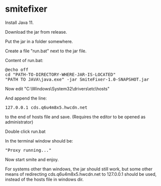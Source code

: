 # smitefixer

Install Java 11.

Download the jar from release.

Put the jar in a folder somewhere.

Create a file "run.bat" next to the jar file.

Content of run.bat:

<pre>
@echo off
cd "PATH-TO-DIRECTORY-WHERE-JAR-IS-LOCATED"
"PATH TO JAVA\java.exe" -jar SmiteFixer-1.0-SNAPSHOT.jar
</pre>

Now edit "C:\Windows\System32\drivers\etc\hosts"

And append the line:

<pre>
127.0.0.1 cds.q6u4m8x5.hwcdn.net
</pre>

to the end of hosts file and save. (Requires the editor to be opened as administrator)

Double click run.bat

In the terminal window should be:

<pre>
"Proxy running..."
</pre>

Now start smite and enjoy.

For systems other than windows, the jar should still work, but some other means of redirecting
cds.q6u4m8x5.hwcdn.net to 127.0.0.1 should be used, instead of the hosts file in windows dir.
